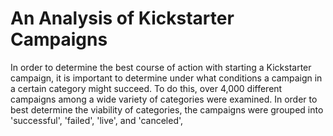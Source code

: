 # An Analysis of Kickstarter Campaigns
In order to determine the best course of action with starting a Kickstarter campaign, it is important to determine under what conditions a campaign in a certain category might succeed. To do this, over 4,000 different campaigns among a wide variety of categories were examined. In order to best determine the viability of categories, the campaigns were grouped into 'successful', 'failed', 'live', and 'canceled',
